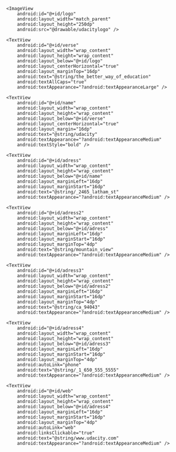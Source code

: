 <?xml version="1.0" encoding="utf-8"?>
<RelativeLayout xmlns:android="http://schemas.android.com/apk/res/android"
    xmlns:tools="http://schemas.android.com/tools"
    android:layout_width="match_parent"
    android:layout_height="match_parent"
    android:background="@android:color/white"
    tools:context=".MainActivity"
    tools:ignore="ContentDescription">

    <ImageView
        android:id="@+id/logo"
        android:layout_width="match_parent"
        android:layout_height="250dp"
        android:src="@drawable/udacitylogo" />

    <TextView
        android:id="@+id/verse"
        android:layout_width="wrap_content"
        android:layout_height="wrap_content"
        android:layout_below="@+id/logo"
        android:layout_centerHorizontal="true"
        android:layout_marginTop="16dp"
        android:text="@string/the_better_way_of_education"
        android:textAllCaps="true"
        android:textAppearance="?android:textAppearanceLarge" />

    <TextView
        android:id="@+id/name"
        android:layout_width="wrap_content"
        android:layout_height="wrap_content"
        android:layout_below="@+id/verse"
        android:layout_centerHorizontal="true"
        android:layout_margin="16dp"
        android:text="@string/udacity"
        android:textAppearance="?android:textAppearanceMedium"
        android:textStyle="bold" />

    <TextView
        android:id="@+id/adress"
        android:layout_width="wrap_content"
        android:layout_height="wrap_content"
        android:layout_below="@+id/name"
        android:layout_marginLeft="16dp"
        android:layout_marginStart="16dp"
        android:text="@string/_2465_latham_st"
        android:textAppearance="?android:textAppearanceMedium" />

    <TextView
        android:id="@+id/adress2"
        android:layout_width="wrap_content"
        android:layout_height="wrap_content"
        android:layout_below="@+id/adress"
        android:layout_marginLeft="16dp"
        android:layout_marginStart="16dp"
        android:layout_marginTop="4dp"
        android:text="@string/mountain_view"
        android:textAppearance="?android:textAppearanceMedium" />

    <TextView
        android:id="@+id/adress3"
        android:layout_width="wrap_content"
        android:layout_height="wrap_content"
        android:layout_below="@+id/adress2"
        android:layout_marginLeft="16dp"
        android:layout_marginStart="16dp"
        android:layout_marginTop="4dp"
        android:text="@string/ca_94043"
        android:textAppearance="?android:textAppearanceMedium" />

    <TextView
        android:id="@+id/adress4"
        android:layout_width="wrap_content"
        android:layout_height="wrap_content"
        android:layout_below="@+id/adress3"
        android:layout_marginLeft="16dp"
        android:layout_marginStart="16dp"
        android:layout_marginTop="4dp"
        android:autoLink="phone"
        android:text="@string/_1_650_555_5555"
        android:textAppearance="?android:textAppearanceMedium" />

    <TextView
        android:id="@+id/web"
        android:layout_width="wrap_content"
        android:layout_height="wrap_content"
        android:layout_below="@+id/adress4"
        android:layout_marginLeft="16dp"
        android:layout_marginStart="16dp"
        android:layout_marginTop="4dp"
        android:autoLink="web"
        android:linksClickable="true"
        android:text="@string/www.udacity.com"
        android:textAppearance="?android:textAppearanceMedium" />

</RelativeLayout>
